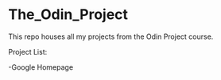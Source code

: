 # The_Odin_Project

This repo houses all my projects from the Odin Project course.

Project List:

-Google Homepage
